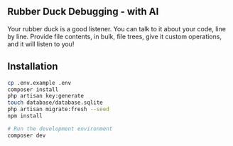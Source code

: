 ## Rubber Duck Debugging - with AI

Your rubber duck is a good listener. You can talk to it about your code, line by line.
Provide file contents, in bulk, file trees, give it custom operations, and it will listen to you!


## Installation

```bash
cp .env.example .env
composer install
php artisan key:generate
touch database/database.sqlite
php artisan migrate:fresh --seed
npm install

# Run the development environment
composer dev
```

